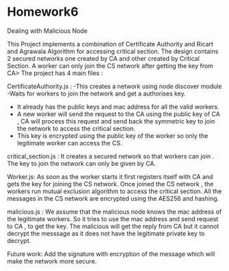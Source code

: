 # Homework6 
Dealing with Malicious Node 

This Project implements a combination of Certificate Authority and Ricart and Agrawala Algorithm for accessing critical section. The design contains 2 secured networks one created by CA and other created by Critical Section. A worker can only join the CS network after getting the key from CA>
The project has 4 main files :

CertificateAuthority.js : 
-This creates a network using node discover module 
-Waits for workers to join the network and get a authorises key.
- It already has the public keys and mac address for all the valid workers.
- A new worker will send the request to the CA using the public key of CA , CA will process this request and send back the symmetric key to join the network to access the critical section.
- This key is encrypted using the public key of the worker so only the legitimate worker can access the CS.

critical_section.js :
It creates a secured network so that workers can join . The key to join the network can only be given by CA.	

Worker.js:
As soon as the worker starts it first registers itself with CA and gets the key for joining the CS network.
Once joined the CS network , the workers run mutual exclusion algorithm to access the critical section.
All the messages in the CS network are encrypted using the AES256 and hashing.

malicious.js :
We assume that the malicious node knows the mac address of the legitimate workers.
So it tries to use the mac address and send request to CA , to get the key.
The malicious will get the reply from CA but it cannot decrypt the messsage as it does not have the legitimate private key to decrypt.


Future work:
Add the signature with encryption of the message which will make the network more secure.




